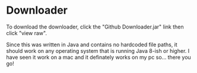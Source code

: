 # Downloader
To download the downloader, click the "Github Downloader.jar" link then click "view raw".

Since this was written in Java and contains no hardcoded file paths, it should work on any operating system that is running Java 8-ish or higher. I have seen it work on a mac and it definately works on my pc so... there you go!
